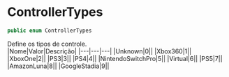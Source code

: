 # ControllerTypes
```csharp
public enum ControllerTypes
```
Define os tipos de controle.<br />
|Nome|Valor|Descrição|
|---|---|---|
|Unknown|0||
|Xbox360|1||
|XboxOne|2||
|PS3|3||
|PS4|4||
|NintendoSwitchPro|5||
|Virtual|6||
|PS5|7||
|AmazonLuna|8||
|GoogleStadia|9||
